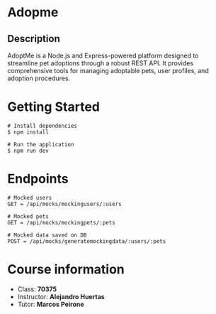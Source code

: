 # Adopme

## Description

AdoptMe is a Node.js and Express-powered platform designed to streamline pet adoptions through a robust REST API. It provides comprehensive tools for managing adoptable pets, user profiles, and adoption procedures.

# Getting Started

```
# Install dependencies
$ npm install

# Run the application
$ npm run dev
```

# Endpoints

```
# Mocked users
GET = /api/mocks/mockingusers/:users

# Mocked pets
GET = /api/mocks/mockingpets/:pets

# Mocked data saved on DB
POST = /api/mocks/generatemockingdata/:users/:pets
```

# Course information

- Class: **70375**
- Instructor: **Alejandro Huertas**
- Tutor: **Marcos Peirone**
